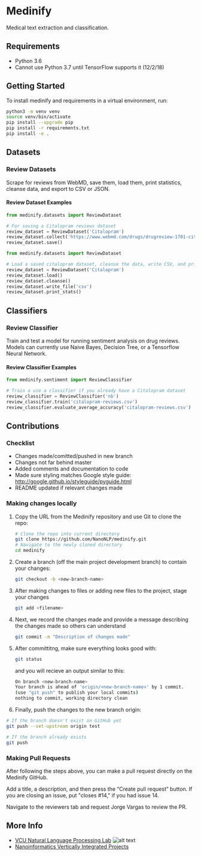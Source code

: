 # Medinify

Medical text extraction and classification.

## Requirements

* Python 3.6
* Cannot use Python 3.7 until TensorFlow supports it (12/2/18)

## Getting Started

To install medinify and requirements in a virtual environment, run:

```bash
python3 -m venv venv
source venv/bin/activate
pip install --upgrade pip
pip install -r requirements.txt
pip install -e .
```

## Datasets

### Review Datasets

Scrape for reviews from WebMD, save them, load them, print statistics, cleanse data, and export to CSV or JSON.

#### Review Dataset Examples

```python
from medinify.datasets import ReviewDataset

# For saving a Citalopram reviews dataset
review_dataset = ReviewDataset('Citalopram')
review_dataset.collect('https://www.webmd.com/drugs/drugreview-1701-citalopram-oral.aspx?drugid=1701&drugname=citalopram-oral')
review_dataset.save()
```

```python
from medinify.datasets import ReviewDataset

# Load a saved citalopram dataset, cleanse the data, write CSV, and print stats
review_dataset = ReviewDataset('Citalopram')
review_dataset.load()
review_dataset.cleanse()
review_dataset.write_file('csv')
review_dataset.print_stats()
```

## Classifiers

### Review Classifier

Train and test a model for running sentiment analysis on drug reviews. Models can currently use Naive Bayes, Decision Tree, or a Tensorflow Neural Network.

#### Review Classifier Examples

```python
from medinify.sentiment import ReviewClassifier

# Train a use a classifier if you already have a Citalopram dataset
review_classifier = ReviewClassifier('nb')
review_classifier.train('citalopram-reviews.csv')
review_classifier.evaluate_average_accuracy('citalopram-reviews.csv')
```

## Contributions

### Checklist

* Changes made/comitted/pushed in new branch
* Changes not far behind master
* Added comments and documentation to code
* Made sure styling matches Google style guide: <http://google.github.io/styleguide/pyguide.html>
* README updated if relevant changes made

### Making changes locally

1. Copy the URL from the Medinify repository and use Git to clone the repo:

    ```bash
    # Clone the repo into current directory
    git clone https://github.com/NanoNLP/medinify.git
    # Navigate to the newly cloned directory
    cd medinify
    ```

2. Create a branch (off the main project development branch) to contain your changes:

    ```bash
    git checkout -b <new-branch-name>
    ```

3. After making changes to files or adding new files to the project, stage your changes

    ```bash
    git add <filename>
    ```

4. Next, we record the changes made and provide a message describing the changes made so others can understand

    ```bash
    git commit -m "Description of changes made"
    ```

5. After committitng, make sure everything looks good with:

    ```bash
    git status
    ```

    and you will recieve an output similar to this:

    ```bash
    On branch <new-branch-name>
    Your branch is ahead of 'origin/<new-branch-name>' by 1 commit.
    (use "git push" to publish your local commits)
    nothing to commit, working directory clean
    ```

6. Finally, push the changes to the new branch origin:

```bash
# If the branch doesn't exist on GitHub yet
git push --set-upstream origin test

# If the branch already exists
git push
```

### Making Pull Requests

After following the steps above, you can make a pull request directly on the Medinify GitHub.

Add a title, a description, and then press the “Create pull request” button. If you are closing an issue, put "closes #14," if you had issue 14.

Navigate to the reviewers tab and request Jorge Vargas to review the PR.

## More Info

* [VCU Natural Language Processing Lab](https://nlp.cs.vcu.edu/)     ![alt text](https://nlp.cs.vcu.edu/images/vcu_head_logo "VCU")
* [Nanoinformatics Vertically Integrated Projects](https://rampages.us/nanoinformatics/)